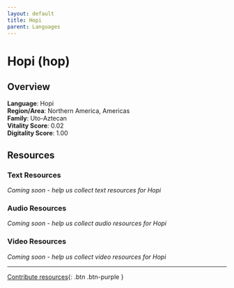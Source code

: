 ```yaml
---
layout: default
title: Hopi
parent: Languages
---
```


# Hopi (hop)

## Overview

**Language**: Hopi  
**Region/Area**: Northern America, Americas  
**Family**: Uto-Aztecan  
**Vitality Score**: 0.02  
**Digitality Score**: 1.00  

## Resources

### Text Resources
*Coming soon - help us collect text resources for Hopi*

### Audio Resources
*Coming soon - help us collect audio resources for Hopi*

### Video Resources
*Coming soon - help us collect video resources for Hopi*

---

[Contribute resources](https://fairtrain.github.io/){: .btn .btn-purple }
